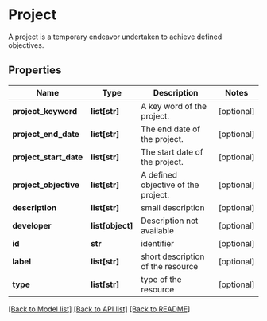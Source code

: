 # Project

A project is a temporary endeavor undertaken to achieve defined objectives.
## Properties
Name | Type | Description | Notes
------------ | ------------- | ------------- | -------------
**project_keyword** | **list[str]** | A key word of the project. | [optional] 
**project_end_date** | **list[str]** | The end date of the project. | [optional] 
**project_start_date** | **list[str]** | The start date of the project. | [optional] 
**project_objective** | **list[str]** | A defined objective of the project. | [optional] 
**description** | **list[str]** | small description | [optional] 
**developer** | **list[object]** | Description not available | [optional] 
**id** | **str** | identifier | [optional] 
**label** | **list[str]** | short description of the resource | [optional] 
**type** | **list[str]** | type of the resource | [optional] 

[[Back to Model list]](../README.md#documentation-for-models) [[Back to API list]](../README.md#documentation-for-api-endpoints) [[Back to README]](../README.md)


